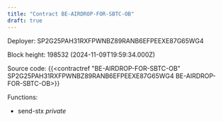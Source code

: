 ```yaml
---
title: "Contract BE-AIRDROP-FOR-SBTC-OB"
draft: true
---
```

Deployer: SP2G25PAH31RXFPWNBZ89RANB6EFPEEXE87G65WG4


 



Block height: 198532 (2024-11-09T19:59:34.000Z)

Source code: {{<contractref "BE-AIRDROP-FOR-SBTC-OB" SP2G25PAH31RXFPWNBZ89RANB6EFPEEXE87G65WG4 BE-AIRDROP-FOR-SBTC-OB>}}

Functions:

* send-stx _private_
